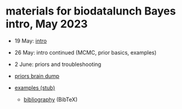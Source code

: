 # materials for biodatalunch Bayes intro, May 2023

* 19 May: [intro](intro.html)
* 26 May: intro continued (MCMC, prior basics, examples)
* 2 June: priors and troubleshooting

* [priors brain dump](priors.html)
* [examples (stub)](examples.html)

	* [bibliography](bayes.bib) (BibTeX)
